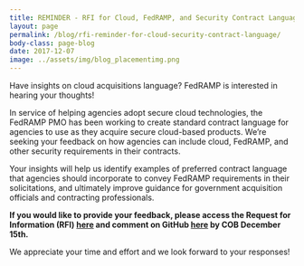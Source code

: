 ```yaml
---
title: REMINDER - RFI for Cloud, FedRAMP, and Security Contract Language due December 15th
layout: page
permalink: /blog/rfi-reminder-for-cloud-security-contract-language/
body-class: page-blog
date: 2017-12-07
image: ../assets/img/blog_placementimg.png
---
```

Have insights on cloud acquisitions language? FedRAMP is interested in hearing your thoughts!

In service of helping agencies adopt secure cloud technologies, the FedRAMP PMO has been working to create standard contract language for agencies to use as they acquire secure cloud-based products. We’re seeking your feedback on how agencies can include cloud, FedRAMP, and other security requirements in their contracts.

Your insights will help us identify examples of preferred contract language that agencies should incorporate to convey FedRAMP requirements in their solicitations, and ultimately improve guidance for government acquisition officials and contracting professionals.

**If you would like to provide your feedback, please access the Request for Information (RFI) [here](https://www.fbo.gov/index?s=opportunity&mode=form&id=cfb9700d40f88c42086645951550eafe&tab=core&_cview=0) and comment on GitHub [here](https://github.com/GSA/fedramp/blob/master/rfi-directory/contract_language.md) by COB December 15th.**

We appreciate your time and effort and we look forward to your responses!
